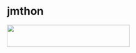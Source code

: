 # jmthon

<p align="left"><a href="https://heroku.com/deploy?template=https://github.com/GGHW3/roz"> <img src="https://img.shields.io/badge/Deploy%20To%20Heroku-purple?style=for-the-badge&logo=heroku" width="320" height="58.45"/></a></p>
